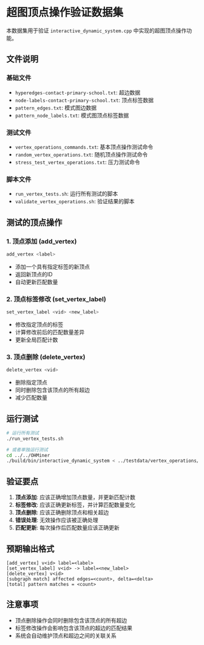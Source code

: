 # 超图顶点操作验证数据集

本数据集用于验证 `interactive_dynamic_system.cpp` 中实现的超图顶点操作功能。

## 文件说明

### 基础文件
- `hyperedges-contact-primary-school.txt`: 超边数据
- `node-labels-contact-primary-school.txt`: 顶点标签数据
- `pattern_edges.txt`: 模式图边数据
- `pattern_node_labels.txt`: 模式图顶点标签数据

### 测试文件
- `vertex_operations_commands.txt`: 基本顶点操作测试命令
- `random_vertex_operations.txt`: 随机顶点操作测试命令
- `stress_test_vertex_operations.txt`: 压力测试命令

### 脚本文件
- `run_vertex_tests.sh`: 运行所有测试的脚本
- `validate_vertex_operations.sh`: 验证结果的脚本

## 测试的顶点操作

### 1. 顶点添加 (add_vertex)
```bash
add_vertex <label>
```
- 添加一个具有指定标签的新顶点
- 返回新顶点的ID
- 自动更新匹配数量

### 2. 顶点标签修改 (set_vertex_label)
```bash
set_vertex_label <vid> <new_label>
```
- 修改指定顶点的标签
- 计算修改前后的匹配数量差异
- 更新全局匹配计数

### 3. 顶点删除 (delete_vertex)
```bash
delete_vertex <vid>
```
- 删除指定顶点
- 同时删除包含该顶点的所有超边
- 减少匹配数量

## 运行测试

```bash
# 运行所有测试
./run_vertex_tests.sh

# 或者单独运行测试
cd ../../OHMiner
./build/bin/interactive_dynamic_system < ../testdata/vertex_operations/vertex_operations_commands.txt
```

## 验证要点

1. **顶点添加**: 应该正确增加顶点数量，并更新匹配计数
2. **标签修改**: 应该正确更新标签，并计算匹配数量变化
3. **顶点删除**: 应该正确删除顶点和相关超边
4. **错误处理**: 无效操作应该被正确处理
5. **匹配更新**: 每次操作后匹配数量应该正确更新

## 预期输出格式

```
[add_vertex] v<id> label=<label>
[set_vertex_label] v<id> -> label=<new_label>
[delete_vertex] v<id>
[subgraph match] affected edges=<count>, delta=<delta>
[total] pattern matches = <count>
```

## 注意事项

- 顶点删除操作会同时删除包含该顶点的所有超边
- 标签修改操作会影响包含该顶点的超边的匹配结果
- 系统会自动维护顶点和超边之间的关联关系
